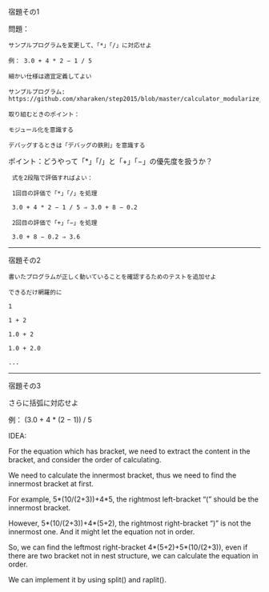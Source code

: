 宿題その1

問題：

    サンプルプログラムを変更して、「*」「/」に対応せよ

    例： 3.0 + 4 * 2 − 1 / 5

    細かい仕様は適宜定義してよい

    サンプルプログラム: https://github.com/xharaken/step2015/blob/master/calculator_modularize_2.py

    取り組むときのポイント：

    モジュール化を意識する

    デバッグするときは「デバッグの鉄則」を意識する

ポイント：どうやって「*」「/」と「+」「−」の優先度を扱うか？

     式を2段階で評価すればよい：

     1回目の評価で「*」「/」を処理

     3.0 + 4 * 2 − 1 / 5 ⇒ 3.0 + 8 − 0.2

     2回目の評価で「+」「−」を処理
     
     3.0 + 8 − 0.2 ⇒ 3.6

--------------------------------------------

宿題その2

    書いたプログラムが正しく動いていることを確認するためのテストを追加せよ

    できるだけ網羅的に

    1

    1 + 2

    1.0 + 2

    1.0 + 2.0

    ...

---------------------------------

宿題その3

  さらに括弧に対応せよ

  例： (3.0 + 4 * (2 − 1)) / 5

IDEA:

For the equation which has bracket, we need to extract the content in the bracket, and consider the order of calculating. 

We need to calculate the innermost bracket, thus we need to find the innermost bracket at first. 

For example, 5*(10/(2+3))+4*5, the rightmost left-bracket “(” should be the innermost bracket. 

However,   5*(10/(2+3))+4*(5+2), the rightmost right-bracket “)” is not the innermost one. And it might let the equation not in order.

So, we can find the leftmost right-bracket 4*(5+2)+5*(10/(2+3)), even if there are two bracket not in nest structure, we can calculate the equation in order.

We can implement it by using split() and raplit().
